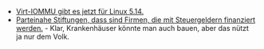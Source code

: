 * [Virt-IOMMU gibt es jetzt für Linux 5.14.](https://www.phoronix.com/scan.php?page=news_item&px=Linux-5.14-IOMMU)
* [Parteinahe Stiftungen, dass sind Firmen, die mit Steuergeldern finanziert werden.](https://blog.fefe.de/?ts=9e14d410) - Klar, Krankenhäuser könnte man auch bauen, aber das nützt ja nur dem Volk.
